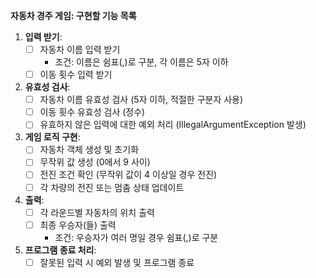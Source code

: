 **자동차 경주 게임: 구현할 기능 목록**

1. **입력 받기**:
    - [ ] 자동차 이름 입력 받기
        - 조건: 이름은 쉼표(,)로 구분, 각 이름은 5자 이하
    - [ ] 이동 횟수 입력 받기

2. **유효성 검사**:
    - [ ] 자동차 이름 유효성 검사 (5자 이하, 적절한 구분자 사용)
    - [ ] 이동 횟수 유효성 검사 (정수)
    - [ ] 유효하지 않은 입력에 대한 예외 처리 (IllegalArgumentException 발생)

3. **게임 로직 구현**:
    - [ ] 자동차 객체 생성 및 초기화
    - [ ] 무작위 값 생성 (0에서 9 사이)
    - [ ] 전진 조건 확인 (무작위 값이 4 이상일 경우 전진)
    - [ ] 각 차량의 전진 또는 멈춤 상태 업데이트

4. **출력**:
    - [ ] 각 라운드별 자동차의 위치 출력
    - [ ] 최종 우승자(들) 출력
        - 조건: 우승자가 여러 명일 경우 쉼표(,)로 구분

5. **프로그램 종료 처리**:
    - [ ] 잘못된 입력 시 예외 발생 및 프로그램 종료